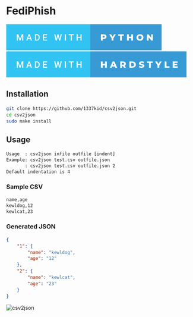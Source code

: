 # FediPhish
![made with python](https://raw.githubusercontent.com/1337kid/FediPhish/main/img/made-with-python.svg)
![hardstyle](https://raw.githubusercontent.com/1337kid/FediPhish/main/img/made-with-hardstyle.svg)

## Installation
```bash
git clone https://github.com/1337kid/csv2json.git
cd csv2json
sudo make install
```
## Usage
```
Usage  : csv2json infile outfile [indent]
Example: csv2json test.csv outfile.json
       : csv2json test.csv outfile.json 2
Default indentation is 4
```
### Sample CSV
```
name,age
kewldog,12
kewlcat,23
```
### Generated JSON
```json
{
    "1": {
        "name": "kewldog",
        "age": "12"
    },
    "2": {
        "name": "kewlcat",
        "age": "23"
    }
}
```
![csv2json](https://raw.githubusercontent.com/1337kid/csv2json/main/img/sc.png)